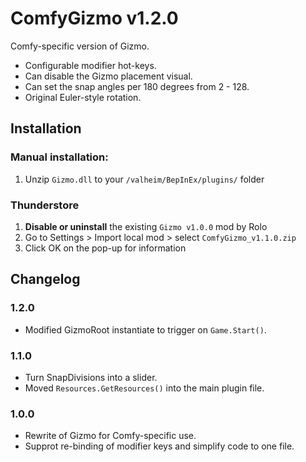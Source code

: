 # ComfyGizmo v1.2.0

Comfy-specific version of Gizmo.

  * Configurable modifier hot-keys.
  * Can disable the Gizmo placement visual.
  * Can set the snap angles per 180 degrees from 2 - 128.
  * Original Euler-style rotation.
 
## Installation

### Manual installation:

  1. Unzip `Gizmo.dll` to your `/valheim/BepInEx/plugins/` folder

### Thunderstore

  1. **Disable or uninstall** the existing `Gizmo v1.0.0` mod by Rolo
  2. Go to Settings > Import local mod > select `ComfyGizmo_v1.1.0.zip`
  3. Click OK on the pop-up for information
  
## Changelog

### 1.2.0

  * Modified GizmoRoot instantiate to trigger on `Game.Start()`.

### 1.1.0

  * Turn SnapDivisions into a slider.
  * Moved `Resources.GetResources()` into the main plugin file.

### 1.0.0

  * Rewrite of Gizmo for Comfy-specific use.
  * Supprot re-binding of modifier keys and simplify code to one file.
